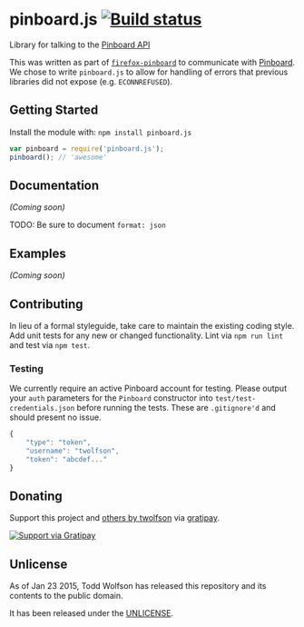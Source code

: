 # pinboard.js [![Build status](https://travis-ci.org/twolfson/pinboard.js.png?branch=master)](https://travis-ci.org/twolfson/pinboard.js)

Library for talking to the [Pinboard API][]

This was written as part of [`firefox-pinboard`][] to communicate with [Pinboard][]. We chose to write `pinboard.js` to allow for handling of errors that previous libraries did not expose (e.g. `ECONNREFUSED`).

[Pinboard]: http://pinboard.in/
[Pinboard API]: https://pinboard.in/api/
[`firefox-pinboard`]: https://github.com/twolfson/firefox-pinboard

## Getting Started
Install the module with: `npm install pinboard.js`

```js
var pinboard = require('pinboard.js');
pinboard(); // 'awesome'
```

## Documentation
_(Coming soon)_

TODO: Be sure to document `format: json`

## Examples
_(Coming soon)_

## Contributing
In lieu of a formal styleguide, take care to maintain the existing coding style. Add unit tests for any new or changed functionality. Lint via `npm run lint` and test via `npm test`.

### Testing
We currently require an active Pinboard account for testing. Please output your `auth` parameters for the `Pinboard` constructor into `test/test-credentials.json` before running the tests. These are `.gitignore'd` and should present no issue.

```js
{
    "type": "token",
    "username": "twolfson",
    "token": "abcdef..."
}
```

## Donating
Support this project and [others by twolfson][gratipay] via [gratipay][].

[![Support via Gratipay][gratipay-badge]][gratipay]

[gratipay-badge]: https://cdn.rawgit.com/gratipay/gratipay-badge/2.x.x/dist/gratipay.png
[gratipay]: https://www.gratipay.com/twolfson/

## Unlicense
As of Jan 23 2015, Todd Wolfson has released this repository and its contents to the public domain.

It has been released under the [UNLICENSE][].

[UNLICENSE]: UNLICENSE
